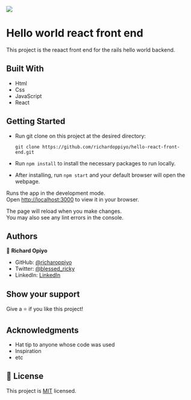 ![](https://img.shields.io/badge/Microverse-blueviolet)
# Hello world react front end

This project is the reaact front end for the rails hello world backend.


## Built With

- Html
- Css
- JavaScript
- React
 

## Getting Started 

- Run git clone on this project at the desired directory:
     ```
    git clone https://github.com/richardoppiyo/hello-react-front-end.git

- Run `npm install` to install the necessary packages to run locally.

- After installing, run `npm start` and your default browser will open the webpage. 


Runs the app in the development mode.\
Open [http://localhost:3000](http://localhost:3000) to view it in your browser.

The page will reload when you make changes.\
You may also see any lint errors in the console.

## Authors

👤 **Richard Opiyo**

- GitHub: [@richaroppiyo](https://github.com/richardoppiyo)
- Twitter: [@blessed_ricky](https://twitter.com/blessed_ricky)
- LinkedIn: [LinkedIn](https://www.linkedin.com/in/richardoppiyo/)

## Show your support

Give a ⭐️ if you like this project!

## Acknowledgments

- Hat tip to anyone whose code was used
- Inspiration
- etc

## 📝 License

This project is [MIT](./MIT.md) licensed.

